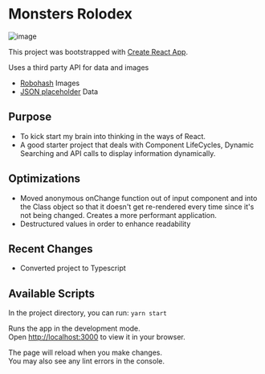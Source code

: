 # Monsters Rolodex
![image](https://user-images.githubusercontent.com/44353909/174460477-9e53071f-d7f1-4887-8b2f-6b904caefa39.png)

This project was bootstrapped with [Create React App](https://github.com/facebook/create-react-app).

Uses a third party API for data and images
- [Robohash](https://robohash.org/) Images
- [JSON placeholder](https://jsonplaceholder.typicode.com/users) Data

## Purpose
- To kick start my brain into thinking in the ways of React. 
- A good starter project that deals with Component LifeCycles, Dynamic Searching and API calls to display information dynamically.

## Optimizations
- Moved anonymous onChange function out of input component and into the Class object so that it doesn't get re-rendered every time since it's not being changed. Creates a more performant application.
- Destructured values in order to enhance readability

## Recent Changes
- Converted project to Typescript
## Available Scripts

In the project directory, you can run:
 `yarn start`

Runs the app in the development mode.\
Open [http://localhost:3000](http://localhost:3000) to view it in your browser.

The page will reload when you make changes.\
You may also see any lint errors in the console.


